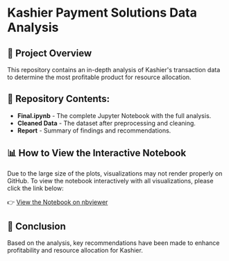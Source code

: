 <h1>Kashier Payment Solutions Data Analysis</h1>

<h2>📌 Project Overview</h2>
<p>This repository contains an in-depth analysis of Kashier's transaction data to determine the most profitable product for resource allocation.</p>

<h2>📎 Repository Contents:</h2>
<ul>
    <li><strong>Final.ipynb</strong> - The complete Jupyter Notebook with the full analysis.</li>
    <li><strong>Cleaned Data</strong> - The dataset after preprocessing and cleaning.</li>
    <li><strong>Report</strong> - Summary of findings and recommendations.</li>
</ul>

<h2>📊 How to View the Interactive Notebook</h2>
<p> Due to the large size of the plots, visualizations may not render properly on GitHub. To view the notebook interactively with all visualizations, please click the link below: </p>
<p> 👉 <a href="https://nbviewer.org/github/Mennatullah-Elsahy/Kashier-Payment-Solutions-Data-Analysis/blob/main/Final.ipynb" target="_blank">View the Notebook on nbviewer</a> </p>
    
<h2>🚀 Conclusion</h2>
<p>
    Based on the analysis, key recommendations have been made to enhance profitability and resource allocation for Kashier.
</p>
